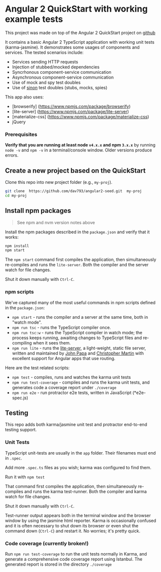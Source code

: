 # Angular 2 QuickStart with working example tests

This project was made on top of the Angular 2 QuickStart project on [github](https://github.com/angular/quickstart)

It contains a basic Angular 2 TypeScript application with working unit tests (karma-jasmine). It demonstrates 
some usages of components and services. The tested scenarios include:
* Services sending HTTP requests
* Injection of stubbed/mocked dependencies
* Syncrhonous component-service communication
* Asynchronous component-service communication
* Use of mock and spy test doubles
* Use of [sinon](https://www.npmjs.com/package/karma-sinon) test doubles (stubs, mocks, spies)

 
This app also uses:
* [browserify] (https://www.npmjs.com/package/browserify)
* [lite-server] (https://www.npmjs.com/package/lite-server)
* [materialize-css] (https://www.npmjs.com/package/materialize-css)
* jQuery

### Prerequisites

**Verify that you are running at least node `v4.x.x` and npm `3.x.x`**
by running `node -v` and `npm -v` in a terminal/console window.
Older versions produce errors.

## Create a new project based on the QuickStart

Clone this repo into new project folder (e.g., `my-proj`).
```bash
git clone  https://github.com/dav793/angular2-seed.git  my-proj
cd my-proj
```

## Install npm packages

> See npm and nvm version notes above

Install the npm packages described in the `package.json` and verify that it works:

```bash
npm install
npm start
```

The `npm start` command first compiles the application, 
then simultaneously re-compiles and runs the `lite-server`.
Both the compiler and the server watch for file changes.

Shut it down manually with `Ctrl-C`.

### npm scripts

We've captured many of the most useful commands in npm scripts defined in the `package.json`:

* `npm start` - runs the compiler and a server at the same time, both in "watch mode".
* `npm run tsc` - runs the TypeScript compiler once.
* `npm run tsc:w` - runs the TypeScript compiler in watch mode; the process keeps running, awaiting changes to TypeScript files and re-compiling when it sees them.
* `npm run lite` - runs the [lite-server](https://www.npmjs.com/package/lite-server), a light-weight, static file server, written and maintained by
[John Papa](https://github.com/johnpapa) and
[Christopher Martin](https://github.com/cgmartin)
with excellent support for Angular apps that use routing.

Here are the test related scripts:
* `npm test` - compiles, runs and watches the karma unit tests
* `npm run test-coverage` - compiles and runs the karma unit tests, and generates code a coverage report under `./coverage`
* `npm run e2e` - run protractor e2e tests, written in JavaScript (*e2e-spec.js)

## Testing

This repo adds both karma/jasmine unit test and protractor end-to-end testing support.



### Unit Tests
TypeScript unit-tests are usually in the `app` folder. Their filenames must end in `.spec`.

Add more `.spec.ts` files as you wish; karma was configured to find them.

Run it with `npm test`

That command first compiles the application, then simultaneously re-compiles and runs the karma test-runner.
Both the compiler and karma watch for file changes.

Shut it down manually with `Ctrl-C`.

Test-runner output appears both in the terminal window and the browser window by using the jasmine html reporter.
Karma is occasionally confused and it is often necessary to shut down its browser or even shut the command down (`Ctrl-C`) and
restart it. No worries; it's pretty quick.

### Code coverage (currently broken!)
Run `npm run test-coverage` to run the unit tests normally in Karma, and generate a comprehensive code coverage report using Istanbul. The generated report is stored in the directory `./coverage`
